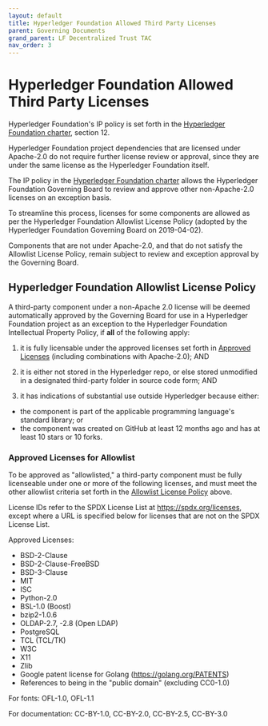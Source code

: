 ```yaml
---
layout: default
title: Hyperledger Foundation Allowed Third Party Licenses
parent: Governing Documents
grand_parent: LF Decentralized Trust TAC
nav_order: 3
---
```

[//]: # (SPDX-License-Identifier: CC-BY-4.0)

# Hyperledger Foundation Allowed Third Party Licenses

Hyperledger Foundation's IP policy is set forth in the [Hyperledger Foundation charter], section 12.

Hyperledger Foundation project dependencies that are licensed under Apache-2.0 do not require
further license review or approval, since they are under the same license as
the Hyperledger Foundation itself.

The IP policy in the [Hyperledger Foundation charter] allows the Hyperledger Foundation Governing
Board to review and approve other non-Apache-2.0 licenses on an exception basis.

To streamline this process, licenses for some components are allowed as per
the Hyperledger Foundation Allowlist License Policy (adopted by the Hyperledger Foundation
Governing Board on 2019-04-02).

Components that are not under Apache-2.0, and that do not satisfy the Allowlist License Policy, remain subject to review and exception approval by the Governing Board.

## Hyperledger Foundation Allowlist License Policy

A third-party component under a non-Apache 2.0 license will be deemed automatically approved by the Governing Board for use in a Hyperledger Foundation project as an exception to the Hyperledger Foundation Intellectual Property Policy, if **all** of the following apply:

1. it is fully licensable under the approved licenses set forth in [Approved Licenses] (including combinations with Apache-2.0); AND

2. it is either not stored in the Hyperledger repo, or else stored unmodified in a designated third-party folder in source code form; AND

3. it has indications of substantial use outside Hyperledger because either:

 * the component is part of the applicable programming language's standard library; or
 * the component was created on GitHub at least 12 months ago and has at least 10 stars or 10 forks.

### Approved Licenses for Allowlist

To be approved as "allowlisted," a third-party component must be fully
licenseable under one or more of the following licenses, and must meet the
other allowlist criteria set forth in the [Allowlist License Policy] above.

License IDs refer to the SPDX License List at https://spdx.org/licenses, except
where a URL is specified below for licenses that are not on the SPDX License
List.

Approved Licenses:

 * BSD-2-Clause
 * BSD-2-Clause-FreeBSD
 * BSD-3-Clause
 * MIT
 * ISC
 * Python-2.0
 * BSL-1.0 (Boost)
 * bzip2-1.0.6
 * OLDAP-2.7, -2.8 (Open LDAP)
 * PostgreSQL
 * TCL (TCL/TK)
 * W3C
 * X11
 * Zlib
 * Google patent license for Golang (https://golang.org/PATENTS)
 * References to being in the "public domain" (excluding CC0-1.0)

For fonts: OFL-1.0, OFL-1.1

For documentation: CC-BY-1.0, CC-BY-2.0, CC-BY-2.5, CC-BY-3.0

[Allowlist License Policy]: #Hyperledger-Foundation-Allowlist-License-Policy
[Approved Licenses]: #approved-licenses-for-allowlist
[Hyperledger Foundation Charter]: https://github.com/hyperledger/toc/blob/gh-pages/governing-documents/charter.md
